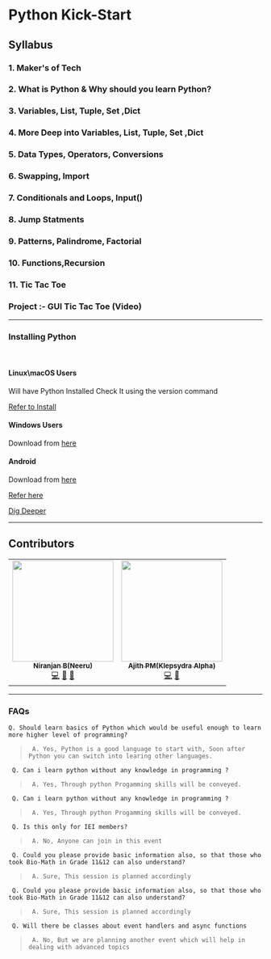 # Python Kick-Start

## Syllabus

### 1. Maker's of Tech

### 2. What is Python & Why should you learn Python?

### 3. Variables, List, Tuple, Set ,Dict

### 4. More Deep into Variables, List, Tuple, Set ,Dict

### 5. Data Types, Operators, Conversions

### 6. Swapping, Import

### 7. Conditionals and Loops, Input()

### 8. Jump Statments

### 9. Patterns, Palindrome, Factorial

### 10. Functions,Recursion

### 11. Tic Tac Toe

### Project :- GUI Tic Tac Toe (Video)
___


### Installing Python
<bR>

#### Linux\macOS Users
Will have Python Installed Check It using the version command

[Refer to Install](https://docs.python-guide.org/starting/install3/linux/)


#### Windows Users

Download from [here](https://www.python.org/downloads/)

#### Android

Download from [here](https://play.google.com/store/apps/details?id=com.gazlaws.codeboard)


[Refer here](https://realpython.com/installing-python/)

<a href="https://www.python.org/">Dig Deeper</a>


____
## Contributors


<table>
  <tr>
    <td align="center"><a href="https://github.com/niranjanneeru"><img height= "200px" width= "200px" src="https://avatars1.githubusercontent.com/u/48713926?s=400&u=a473cb9bbbc98506ae6b55ccd2b45cfdc941d517&v=4" width="233px;" alt=""/><br /><sub><b>Niranjan B(Neeru)</b></sub></a><br /><a href="https://github.com/niranjanneeruPython-Kick-Start/Python-Kick-Start/commits?author=niranjanneeru" title="Code">💻</a> <a href="https://github.cPython-Kick-StartPython-Kick-Start/commits?author=niranjanneeru" title="Documentation">📖</a> <a href="#maintenance-niranjanneeru" title="Maintenance">🚧</a></td>
    <td align="center"><a href="https://github.com/AJITH-klepsydra"><img height= "200px" width= "200px" src="https://avatars3.githubusercontent.com/u/62293152?s=400&v=4" width="233px;" alt=""/><br /><sub><b>Ajith PM(Klepsydra Alpha)</b></sub></a><br /><a href="https://github.com/Niranjanprof/Python-Kick-Start/commits?author=AJITH-klepsydra" title="Code">💻</a> <a href="https://github.com/Niranjanprof/Python-Kick-Start/commits?author=AJITH-klepsydra" title="Documentation">📖</a></td>
  </tr>
</table>


____

### FAQs

```Q. Should learn basics of Python which would be useful enough to learn more higher level of programming?```

>``` A. Yes, Python is a good language to start with, Soon after Python you can switch into learing other languages.```

``` Q. Can i learn python without any knowledge in programming ?```

>``` A. Yes, Through python Progamming skills will be conveyed.```

``` Q. Can i learn python without any knowledge in programming ?```

>``` A. Yes, Through python Progamming skills will be conveyed.```

``` Q. Is this only for IEI members?```

>``` A. No, Anyone can join in this event```

``` Q. Could you please provide basic information also, so that those who took Bio-Math in Grade 11&12 can also understand?```

>``` A. Sure, This session is planned accordingly```

``` Q. Could you please provide basic information also, so that those who took Bio-Math in Grade 11&12 can also understand?```

>``` A. Sure, This session is planned accordingly```

``` Q. Will there be classes about event handlers and async functions```

>``` A. No, But we are planning another event which will help in dealing with advanced topics```
